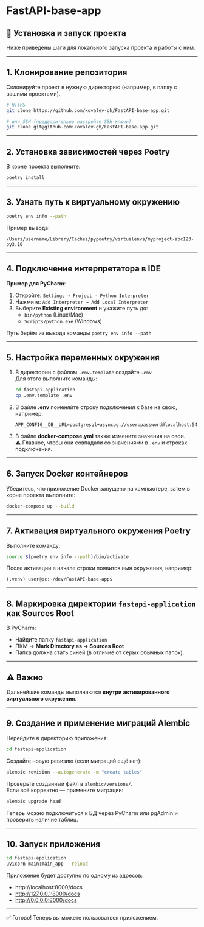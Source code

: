 # FastAPI-base-app 

## 🚀 Установка и запуск проекта

Ниже приведены шаги для локального запуска проекта и работы с ним.

---

## 1. Клонирование репозитория

Склонируйте проект в нужную директорию (например, в папку с вашими проектами).

```bash
# HTTPS
git clone https://github.com/kovalev-gh/FastAPI-base-app.git

# или SSH (предварительно настройте SSH-ключи)
git clone git@github.com:kovalev-gh/FastAPI-base-app.git
```

---

## 2. Установка зависимостей через Poetry

В корне проекта выполните:

```bash
poetry install
```

---

## 3. Узнать путь к виртуальному окружению

```bash
poetry env info --path
```

Пример вывода:

```
/Users/username/Library/Caches/pypoetry/virtualenvs/myproject-abc123-py3.10
```

---

## 4. Подключение интерпретатора в IDE

**Пример для PyCharm**:

1. Откройте: `Settings → Project → Python Interpreter`  
2. Нажмите: `Add Interpreter → Add Local Interpreter`  
3. Выберите **Existing environment** и укажите путь до:  
   - `bin/python` (Linux/Mac)  
   - `Scripts/python.exe` (Windows)  

Путь берём из вывода команды `poetry env info --path`.

---

## 5. Настройка переменных окружения

1. В директории с файлом `.env.template` создайте `.env`  
   Для этого выполните команды:

   ```bash
   cd fastapi-application
   cp .env.template .env
   ```

2. В файле **.env** поменяйте строку подключения к базе на свою, например:  

   ```env
   APP_CONFIG__DB__URL=postgresql+asyncpg://user:password@localhost:5432/shop
   ```

3. В файле **docker-compose.yml** также измените значения на свои.  
   ⚠️ Главное, чтобы они совпадали со значениями в `.env` и строках подключения.

---

## 6. Запуск Docker контейнеров

Убедитесь, что приложение Docker запущено на компьютере, затем в корне проекта выполните:

```bash
docker-compose up --build
```

---

## 7. Активация виртуального окружения Poetry

Выполните команду:

```bash
source $(poetry env info --path)/bin/activate
```

После активации в начале строки появится имя окружения, например:

```
(.venv) user@pc:~/dev/FastAPI-base-app$
```

---

## 8. Маркировка директории `fastapi-application` как Sources Root

В PyCharm:

- Найдите папку `fastapi-application`  
- ПКМ → **Mark Directory as → Sources Root**  
- Папка должна стать синей (в отличие от серых обычных папок).  

---

## ⚠️ Важно
Дальнейшие команды выполняются **внутри активированного виртуального окружения**.

---

## 9. Создание и применение миграций Alembic

Перейдите в директорию приложения:

```bash
cd fastapi-application
```

Создайте новую ревизию (если миграций ещё нет):

```bash
alembic revision --autogenerate -m "create tables"
```

Проверьте созданный файл в `alembic/versions/`.  
Если всё корректно — примените миграции:

```bash
alembic upgrade head
```

Теперь можно подключиться к БД через PyCharm или pgAdmin и проверить наличие таблиц.

---

## 10. Запуск приложения

```bash
cd fastapi-application
uvicorn main:main_app --reload
```

Приложение будет доступно по одному из адресов:

- http://localhost:8000/docs  
- http://127.0.0.1:8000/docs  
- http://0.0.0.0:8000/docs  

---

✅ Готово! Теперь вы можете пользоваться приложением.
